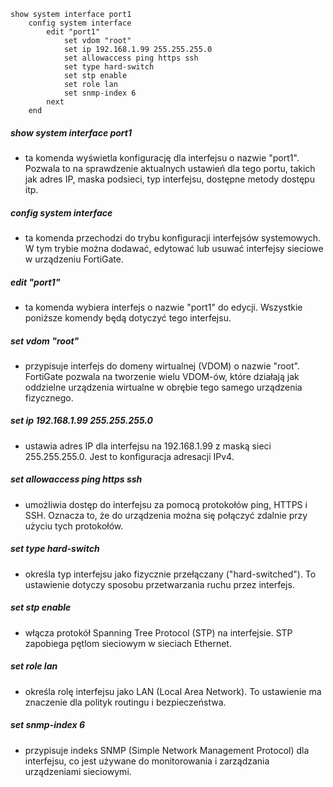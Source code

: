 ```
show system interface port1
    config system interface
        edit "port1"
            set vdom "root"
            set ip 192.168.1.99 255.255.255.0
            set allowaccess ping https ssh
            set type hard-switch
            set stp enable
            set role lan
            set snmp-index 6
        next
    end
```
	
	
##### show system interface port1 
- ta komenda wyświetla konfigurację dla interfejsu o nazwie "port1". Pozwala to na sprawdzenie aktualnych ustawień dla tego portu, takich jak adres IP, maska podsieci, typ interfejsu, dostępne metody dostępu itp.

##### config system interface 
- ta komenda przechodzi do trybu konfiguracji interfejsów systemowych. W tym trybie można dodawać, edytować lub usuwać interfejsy sieciowe w urządzeniu FortiGate.

##### edit "port1" 
- ta komenda wybiera interfejs o nazwie "port1" do edycji. Wszystkie poniższe komendy będą dotyczyć tego interfejsu.

##### set vdom "root" 
- przypisuje interfejs do domeny wirtualnej (VDOM) o nazwie "root". FortiGate pozwala na tworzenie wielu VDOM-ów, które działają jak oddzielne urządzenia wirtualne w obrębie tego samego urządzenia fizycznego.

##### set ip 192.168.1.99 255.255.255.0 
- ustawia adres IP dla interfejsu na 192.168.1.99 z maską sieci 255.255.255.0. Jest to konfiguracja adresacji IPv4.

##### set allowaccess ping https ssh 
- umożliwia dostęp do interfejsu za pomocą protokołów ping, HTTPS i SSH. Oznacza to, że do urządzenia można się połączyć zdalnie przy użyciu tych protokołów.

##### set type hard-switch 
- określa typ interfejsu jako fizycznie przełączany ("hard-switched"). To ustawienie dotyczy sposobu przetwarzania ruchu przez interfejs.

##### set stp enable 
- włącza protokół Spanning Tree Protocol (STP) na interfejsie. STP zapobiega pętlom sieciowym w sieciach Ethernet.

##### set role lan 
- określa rolę interfejsu jako LAN (Local Area Network). To ustawienie ma znaczenie dla polityk routingu i bezpieczeństwa.

##### set snmp-index 6 
- przypisuje indeks SNMP (Simple Network Management Protocol) dla interfejsu, co jest używane do monitorowania i zarządzania urządzeniami sieciowymi.